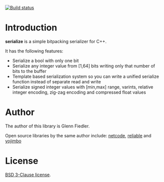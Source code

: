 [![Build status](https://github.com/mas-bandwidth/serialize/workflows/CI/badge.svg)](https://github.com/mas-bandwidth/serialize/actions?query=workflow%3ACI)

# Introduction

**serialize** is a simple bitpacking serializer for C++.

It has the following features:

* Serialize a bool with only one bit
* Serialize any integer value from [1,64] bits writing only that number of bits to the buffer
* Template based serialization system so you can write a unified serialize function instead of separate read and write
* Serialize signed integer values with [min,max] range, varints, relative integer encoding, zig-zag encoding and compressed float values

# Author

The author of this library is Glenn Fiedler.

Open source libraries by the same author include: [netcode](https://github.com/mas-bandwidth/netcode), [reliable](https://github.com/mas-bandwidth/netcode) and [yojimbo](https://github.com/mas-bandwidth/yojimbo)

# License

[BSD 3-Clause license](https://opensource.org/licenses/BSD-3-Clause).
